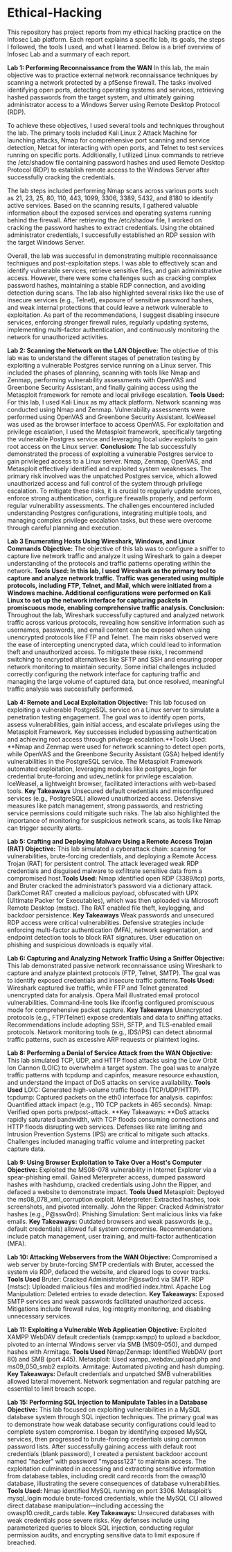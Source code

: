# Ethical-Hacking
This repository has project reports from my ethical hacking practice on the Infosec Lab platform. Each report explains a specific lab, its goals, the steps I followed, the tools I used, and what I learned. Below is a brief overview of Infosec Lab and a summary of each report.

**Lab 1: Performing Reconnaissance from the WAN** In this lab, the main objective was to practice external network reconnaissance techniques by scanning a network protected by a pfSense firewall. The tasks involved identifying open ports, detecting operating systems and services, retrieving hashed passwords from the target system, and ultimately gaining administrator access to a Windows Server using Remote Desktop Protocol (RDP).

To achieve these objectives, I used several tools and techniques throughout the lab. The primary tools included Kali Linux 2 Attack Machine for launching attacks, Nmap for comprehensive port scanning and service detection, Netcat for interacting with open ports, and Telnet to test services running on specific ports. Additionally, I utilized Linux commands to retrieve the /etc/shadow file containing password hashes and used Remote Desktop Protocol (RDP) to establish remote access to the Windows Server after successfully cracking the credentials.

The lab steps included performing Nmap scans across various ports such as 21, 23, 25, 80, 110, 443, 1099, 3306, 3389, 5432, and 8180 to identify active services. Based on the scanning results, I gathered valuable information about the exposed services and operating systems running behind the firewall. After retrieving the /etc/shadow file, I worked on cracking the password hashes to extract credentials. Using the obtained administrator credentials, I successfully established an RDP session with the target Windows Server.

Overall, the lab was successful in demonstrating multiple reconnaissance techniques and post-exploitation steps. I was able to effectively scan and identify vulnerable services, retrieve sensitive files, and gain administrative access. However, there were some challenges such as cracking complex password hashes, maintaining a stable RDP connection, and avoiding detection during scans. The lab also highlighted several risks like the use of insecure services (e.g., Telnet), exposure of sensitive password hashes, and weak internal protections that could leave a network vulnerable to exploitation. As part of the recommendations, I suggest disabling insecure services, enforcing stronger firewall rules, regularly updating systems, implementing multi-factor authentication, and continuously monitoring the network for unauthorized activities.

**Lab 2: Scanning the Network on the LAN Objective:** The objective of this lab was to understand the different stages of penetration testing by exploiting a vulnerable Postgres service running on a Linux server. This included the phases of planning, scanning with tools like Nmap and Zenmap, performing vulnerability assessments with OpenVAS and Greenbone Security Assistant, and finally gaining access using the Metasploit framework for remote and local privilege escalation. **Tools Used:** For this lab, I used Kali Linux as my attack platform. Network scanning was conducted using Nmap and Zenmap. Vulnerability assessments were performed using OpenVAS and Greenbone Security Assistant. IceWeasel was used as the browser interface to access OpenVAS. For exploitation and privilege escalation, I used the Metasploit framework, specifically targeting the vulnerable Postgres service and leveraging local udev exploits to gain root access on the Linux server.
**Conclusion:**
The lab successfully demonstrated the process of exploiting a vulnerable Postgres service to gain privileged access to a Linux server. Nmap, Zenmap, OpenVAS, and Metasploit effectively identified and exploited system weaknesses. The primary risk involved was the unpatched Postgres service, which allowed unauthorized access and full control of the system through privilege escalation. To mitigate these risks, it is crucial to regularly update services, enforce strong authentication, configure firewalls properly, and perform regular vulnerability assessments. The challenges encountered included understanding Postgres configurations, integrating multiple tools, and managing complex privilege escalation tasks, but these were overcome through careful planning and execution.

**Lab 3 Enumerating Hosts Using Wireshark, Windows, and Linux Commands Objective:** The objective of this lab was to configure a sniffer to capture live network traffic and analyze it using Wireshark to gain a deeper understanding of the protocols and traffic patterns operating within the network.
**Tools Used: **In this lab, I used Wireshark as the primary tool to capture and analyze network traffic. Traffic was generated using multiple protocols, including FTP, Telnet, and Mail, which were initiated from a Windows machine. Additional configurations were performed on Kali Linux to set up the network interface for capturing packets in promiscuous mode, enabling comprehensive traffic analysis.** Conclusion:** Throughout the lab, Wireshark successfully captured and analyzed network traffic across various protocols, revealing how sensitive information such as usernames, passwords, and email content can be exposed when using unencrypted protocols like FTP and Telnet. The main risks observed were the ease of intercepting unencrypted data, which could lead to information theft and unauthorized access. To mitigate these risks, I recommend switching to encrypted alternatives like SFTP and SSH and ensuring proper network monitoring to maintain security. Some initial challenges included correctly configuring the network interface for capturing traffic and managing the large volume of captured data, but once resolved, meaningful traffic analysis was successfully performed.

**Lab 4: Remote and Local Exploitation Objective:** This lab focused on exploiting a vulnerable PostgreSQL service on a Linux server to simulate a penetration testing engagement. The goal was to identify open ports, assess vulnerabilities, gain initial access, and escalate privileges using the Metasploit Framework. Key successes included bypassing authentication and achieving root access through privilege escalation.**Tools Used: **Nmap and Zenmap were used for network scanning to detect open ports, while OpenVAS and the Greenbone Security Assistant (GSA) helped identify vulnerabilities in the PostgreSQL service. The Metasploit Framework automated exploitation, leveraging modules like postgres_login for credential brute-forcing and udev_netlink for privilege escalation. IceWeasel, a lightweight browser, facilitated interactions with web-based tools.
**Key Takeaways**
Unsecured default credentials and misconfigured services (e.g., PostgreSQL) allowed unauthorized access. Defensive measures like patch management, strong passwords, and restricting service permissions could mitigate such risks. The lab also highlighted the importance of monitoring for suspicious network scans, as tools like Nmap can trigger security alerts.

**Lab 5: Crafting and Deploying Malware Using a Remote Access Trojan (RAT) Objective:** This lab simulated a cyberattack chain: scanning for vulnerabilities, brute-forcing credentials, and deploying a Remote Access Trojan (RAT) for persistent control. The attack leveraged weak RDP credentials and disguised malware to exfiltrate sensitive data from a compromised host.**Tools Used:** Nmap identified open RDP (3389/tcp) ports, and Bruter cracked the administrator’s password via a dictionary attack. DarkComet RAT created a malicious payload, obfuscated with UPX (Ultimate Packer for Executables), which was then uploaded via Microsoft Remote Desktop (mstsc). The RAT enabled file theft, keylogging, and backdoor persistence.
**Key Takeaways**
Weak passwords and unsecured RDP access were critical vulnerabilities. Defensive strategies include enforcing multi-factor authentication (MFA), network segmentation, and endpoint detection tools to block RAT signatures. User education on phishing and suspicious downloads is equally vital.

**Lab 6: Capturing and Analyzing Network Traffic Using a Sniffer Objective:** This lab demonstrated passive network reconnaissance using Wireshark to capture and analyze plaintext protocols (FTP, Telnet, SMTP). The goal was to identify exposed credentials and insecure traffic patterns.**Tools Used:** Wireshark captured live traffic, while FTP and Telnet generated unencrypted data for analysis. Opera Mail illustrated email protocol vulnerabilities. Command-line tools like ifconfig configured promiscuous mode for comprehensive packet capture.
**Key Takeaways**
Unencrypted protocols (e.g., FTP/Telnet) expose credentials and data to sniffing attacks. Recommendations include adopting SSH, SFTP, and TLS-enabled email protocols. Network monitoring tools (e.g., IDS/IPS) can detect abnormal traffic patterns, such as excessive ARP requests or plaintext logins.

**Lab 8: Performing a Denial of Service Attack from the WAN Objective:** This lab simulated TCP, UDP, and HTTP flood attacks using the Low Orbit Ion Cannon (LOIC) to overwhelm a target system. The goal was to analyze traffic patterns with tcpdump and capinfos, measure resource exhaustion, and understand the impact of DoS attacks on service availability.
**Tools Used**
LOIC: Generated high-volume traffic floods (TCP/UDP/HTTP).
tcpdump: Captured packets on the eth0 interface for analysis.
capinfos: Quantified attack impact (e.g., 110 TCP packets in 465 seconds).
Nmap: Verified open ports pre/post-attack.
**Key Takeaways: **DoS attacks rapidly saturated bandwidth, with TCP floods consuming connections and HTTP floods disrupting web services. Defenses like rate limiting and Intrusion Prevention Systems (IPS) are critical to mitigate such attacks. Challenges included managing traffic volume and interpreting packet capture data.

**Lab 9: Using Browser Exploitation to Take Over a Host's Computer Objective:** Exploited the MS08-078 vulnerability in Internet Explorer via a spear-phishing email. Gained Meterpreter access, dumped password hashes with hashdump, cracked credentials using John the Ripper, and defaced a website to demonstrate impact.
**Tools Used**
Metasploit: Deployed the ms08_078_xml_corruption exploit.
Meterpreter: Extracted hashes, took screenshots, and pivoted internally.
John the Ripper: Cracked Administrator hashes (e.g., P@ssw0rd).
Phishing Simulation: Sent malicious links via fake emails.
**Key Takeaways:** Outdated browsers and weak passwords (e.g., default credentials) allowed full system compromise. Recommendations include patch management, user training, and multi-factor authentication (MFA).

**Lab 10: Attacking Webservers from the WAN Objective:** Compromised a web server by brute-forcing SMTP credentials with Bruter, accessed the system via RDP, defaced the website, and cleared logs to cover tracks.
**Tools Used**
Bruter: Cracked Administrator:P@ssw0rd via SMTP.
RDP (mstsc): Uploaded malicious files and modified index.html.
Apache Log Manipulation: Deleted entries to evade detection.
**Key Takeaways:** Exposed SMTP services and weak passwords facilitated unauthorized access. Mitigations include firewall rules, log integrity monitoring, and disabling unnecessary services.

**Lab 11: Exploiting a Vulnerable Web Application Objective:** Exploited XAMPP WebDAV default credentials (xampp:xampp) to upload a backdoor, pivoted to an internal Windows server via SMB (MS09-050), and dumped hashes with Armitage.
**Tools Used**
Nmap/Zenmap: Identified WebDAV (port 80) and SMB (port 445).
Metasploit: Used xampp_webdav_upload.php and ms09_050_smb2 exploits.
Armitage: Automated pivoting and hash dumping.
**Key Takeaways:** Default credentials and unpatched SMB vulnerabilities allowed lateral movement. Network segmentation and regular patching are essential to limit breach scope.

**Lab 15: Performing SQL Injection to Manipulate Tables in a Database** **Objective:** This lab focused on exploiting vulnerabilities in a MySQL database system through SQL injection techniques. The primary goal was to demonstrate how weak database security configurations could lead to complete system compromise. I began by identifying exposed MySQL services, then progressed to brute-forcing credentials using common password lists. After successfully gaining access with default root credentials (blank password), I created a persistent backdoor account named "hacker" with password "mypass123" to maintain access. The exploitation culminated in accessing and extracting sensitive information from database tables, including credit card records from the owasp10 database, illustrating the severe consequences of database vulnerabilities. **Tools Used:** Nmap identified MySQL running on port 3306. Metasploit’s mysql_login module brute-forced credentials, while the MySQL CLI allowed direct database manipulation—including accessing the owasp10.credit_cards table.
**Key Takeaways:** Unsecured databases with weak credentials pose severe risks. Key defenses include using parameterized queries to block SQL injection, conducting regular permission audits, and encrypting sensitive data to limit exposure if breached.

